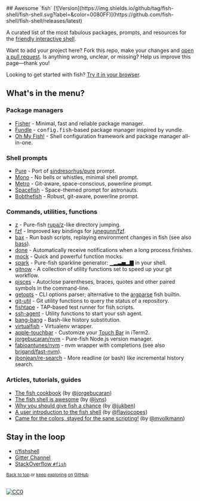 <div class="github-widget" data-repo="jorgebucaran/awesome-fish"></div>
## Awesome `fish` [![Version](https://img.shields.io/github/tag/fish-shell/fish-shell.svg?label=&color=0080FF)](https://github.com/fish-shell/fish-shell/releases/latest)

A curated list of the most fabulous packages, prompts, and resources for the <a href="https://github.com/fish-shell/fish-shell" title="fish">friendly interactive shell</a>.

Want to add your project here? Fork this repo, make your changes and [open a pull request](https://github.com/jorgebucaran/awesome-fish/fork). Is anything wrong, unclear, or missing? Help us improve this page—thank you!

Looking to get started with fish? [Try it in your browser](https://rootnroll.com/d/fish-shell).

## What's in the menu?

### Package managers

- [Fisher](https://github.com/jorgebucaran/fisher) - Minimal, fast and reliable package manager.
- [Fundle](https://github.com/danhper/fundle) - <samp>config.fish</samp>-based package manager inspired by vundle.
- [Oh My Fish!](https://github.com/oh-my-fish/oh-my-fish) - Shell configuration framework and package manager all-in-one.

### Shell prompts

- [Pure](https://github.com/rafaelrinaldi/pure) - Port of [sindresorhus/pure](https://github.com/sindresorhus/pure) prompt.
- [Mono](https://github.com/fishpkg/fish-prompt-mono) - No bells or whistles, minimal shell prompt.
- [Metro](https://github.com/fishpkg/fish-prompt-metro) - Git-aware, space-conscious, powerline prompt.
- [Spacefish](https://github.com/matchai/spacefish) - Space-themed prompt for astronauts.
- [Bobthefish](https://github.com/oh-my-fish/theme-bobthefish) - Robust, git-aware, powerline prompt.

### Commands, utilities, functions

- [z](https://github.com/jethrokuan/z) - Pure-fish [rupa/z](https://github.com/rupa/z)-like directory jumping.
- [fzf](https://github.com/jethrokuan/fzf) - Improved key bindings for [junegunn/fzf](https://github.com/junegunn/fzf).
- [bax](https://github.com/jorgebucaran/fish-bax) - Run bash scripts, replaying environment changes in fish (see also [bass](https://github.com/edc/bass)).
- [done](https://github.com/franciscolourenco/done) - Automatically receive notifications when a long process finishes.
- [mock](https://github.com/matchai/fish-mock) - Quick and powerful function mocks.
- [spark](https://github.com/jorgebucaran/fish-spark) - Pure-fish sparkline generator: ▁▂▃▅▂▇ in your shell.
- [gitnow](https://github.com/joseluisq/gitnow) - A collection of utility functions set to speed up your git workflow.
- [pisces](https://github.com/laughedelic/pisces) - Autoclose parentheses, braces, quotes and other paired symbols in the command-line.
- [getopts](https://github.com/jorgebucaran/fish-getopts) - CLI options parser; alternative to the [argparse](https://fishshell.com/docs/current/commands.html#argparse) fish builtin.
- [git-util](https://github.com/fishpkg/fish-git-util) - Git utility functions to query the status of a repository.
- [fishtape](https://github.com/jorgebucaran/fishtape) - TAP-based test runner for fish scripts.
- [ssh-agent](https://github.com/danhper/fish-ssh-agent) - Utility functions to start your ssh agent.
- [bang-bang](https://github.com/oh-my-fish/plugin-bang-bang) - Bash-like history substitution.
- [virtualfish](https://github.com/adambrenecki/virtualfish) - Virtualenv wrapper.
- [apple-touchbar](https://github.com/rodrigobdz/fish-apple-touchbar) - Customize your [Touch Bar](https://developer.apple.com/design/human-interface-guidelines/macos/touch-bar/touch-bar-overview) in iTerm2.
- [jorgebucaran/nvm](https://github.com/jorgebucaran/fish-nvm) - Pure-fish Node.js version manager.
- [fabioantunes/nvm](https://github.com/FabioAntunes/fish-nvm) - nvm wrapper with completions (see also [brigand/fast-nvm](https://github.com/brigand/fast-nvm-fish)).
- [jbonjean/re-search](https://github.com/jbonjean/re-search) - More readline (or bash) like incremental history search.

### Articles, tutorials, guides

- [The fish cookbook](https://github.com/jorgebucaran/fish-cookbook) (by [@jorgebucaran](https://github.com/jorgebucaran))
- [The fish shell is awesome](https://jvns.ca/blog/2017/04/23/the-fish-shell-is-awesome/) (by [@jvns](https://github.com/jvns))
- [Why you should give fish a chance](https://dev.to/jukben/why-you-should-give-a-chance-to-fish-shell-5a0l) (by [@jukben](https://github.com/jukben))
- [A user introduction to the fish shell](https://flaviocopes.com/fish-shell/) (by [@flaviocopes](https://github.com/flaviocopes))
- [Came for the colors, stayed for the sane scripting!](https://mvolkmann.github.io/fish-article/) (by [@mvolkmann](https://github.com/mvolkmann))

## Stay in the loop

- [r/fishshell](https://www.reddit.com/r/fishshell)
- [Gitter Channel](https://gitter.im/fish-shell/fish-shell)
- [StackOverflow `#fish`](https://stackoverflow.com/questions/tagged/fish)

<sup>[Back to top](#awesome-fish-) or [keep](https://github.com/topics/fish-shell) [exploring](https://github.com/topics/fish-packages) [on](https://github.com/topics/fish) [GitHub](https://github.com/topics/fish-prompt)</sup>

<h2></h2>

[![CC0](http://mirrors.creativecommons.org/presskit/buttons/88x31/svg/cc-zero.svg)](https://creativecommons.org/publicdomain/zero/1.0/)